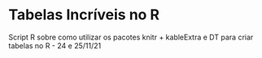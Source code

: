 # Tabelas Incríveis no R

Script R sobre como utilizar os pacotes knitr + kableExtra e DT para criar tabelas no R - 24 e 25/11/21
